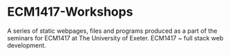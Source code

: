 # ECM1417-Workshops

A series of static webpages, files and programs produced as a part of the seminars for ECM1417 at The University of Exeter.
ECM1417 ~ full stack web development.
